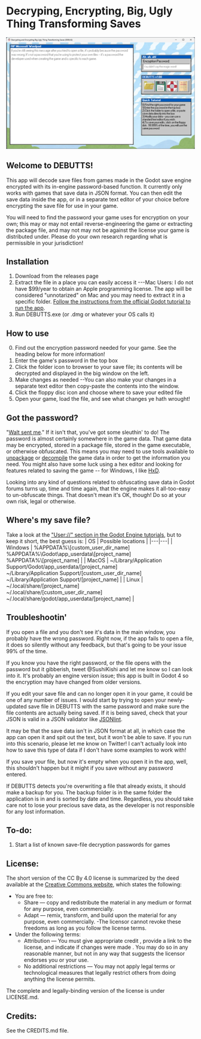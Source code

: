# Decryping, Encrypting, Big, Ugly Thing Transforming Saves

![DEBUTTS screenshot](ui/screenshot.png "DEBUTTS Screenshot")

## Welcome to DEBUTTS!

This app will decode save files from games made in the Godot save engine encrypted with its in-engine password-based function. It currently only works with games that save data in JSON format. You can then edit the save data inside the app, or in a separate text editor of your choice before encrypting the save file for use in your game.

You will need to find the password your game uses for encryption on your own; this may or may not entail reverse-engineering the game or extracting the package file, and may not may not be against the license your game is distributed under. Please do your own research regarding what is permissible in your jurisdiction!


## Installation

 1. Download from the releases page
 2. Extract the file in a place you can easily access it
	 ---Mac Users: I do not have $99/year to obtain an Apple programming license. The app will be considered "unnotarized" on Mac and you may need to extract it in a specific folder. [Follow the instructions from the official Godot tutorial to run the app](https://docs.godotengine.org/en/stable/tutorials/export/running_on_macos.html#doc-running-on-macos).
 3. Run DEBUTTS.exe (or .dmg or whatever your OS calls it)


## How to use
0. Find out the encryption password needed for your game. See the heading below for more information!
1. Enter the game's password in the top box
2. Click the folder icon to browser to your save file; its contents will be decrypted and displayed in the big window on the left.
3. Make changes as needed
	--You can also make your changes in a separate text editor then copy-paste the contents into the window.
4. Click the floppy disc icon and choose where to save your edited file
5. Open your game, load the file, and see what changes ye hath wrought!


## Got the password?

"[Walt sent me](https://youtu.be/97oBT_QrJ0M)." If it isn't that, you've got some sleuthin' to do! The password is almost certainly somewhere in the game data.   That game data may be encrypted, stored in a package file, stored in the game executable, or otherwise obfuscated. This means you may need to use tools available to [unpackage](https://github.com/DmitriySalnikov/GodotPCKExplorer) or [decompile](https://github.com/bruvzg/gdsdecomp) the game data in order to get the information you need. You might also have some luck using a hex editor and looking for features related to saving the game -- for Windows, I like [HxD](https://mh-nexus.de/en/hxd/).

Looking into any kind of questions related to obfuscating save data in Godot forums turns up, time and time again, that the engine makes it all-too-easy to un-obfuscate things. That doesn't mean it's OK, though! Do so at your own risk, legal or otherwise.

## Where's my save file?

Take a look at the ["User://" section in the Godot Engine tutorials](https://docs.godotengine.org/en/stable/tutorials/io/data_paths.html), but to keep it short, the best guess is:
| OS | Possible locations |
|---|---|
| Windows | %APPDATA%\\[custom_user_dir_name]<br />  %APPDATA%\\Godot\\app_userdata\\[project_name]<br /> %APPDATA%\\[project_name] |
| MacOS | ~/Library/Application Support/Godot/app_userdata/[project_name]<br /> ~/Library/Application Support/[custom_user_dir_name]<br /> ~/Library/Application Support/[project_name] |
| Linux | ~/.local/share/[project_name]<br /> ~/.local/share/[custom_user_dir_name]<br /> ~/.local/share/godot/app_userdata/[project_name] |

## Troubleshootin'

If you open a file and you don't see it's data in the main window, you probably have the wrong password. Right now, if the app fails to open a file, it does so silently without any feedback, but that's going to be your issue 99% of the time.

If you know you have the right password, or the file opens with the password but it gibberish, tweet @SushiKishi and let me know so I can look into it. It's probably an engine version issue; this app is built in Godot 4 so the encryption may have changed from older versions.

If you edit your save file and can no longer open it in your game, it could be one of any number of issues. I would start by trying to open your newly-updated save file in DEBUTTS with the same password and make sure the file contents are actually being saved.  If it is being saved, check that your JSON is valid in a JSON validator like [JSONlint](https://jsonlint.com/).

It may be that the save data isn't in JSON format at all, in which case the app can open it and spit out the text, but it won't be able to save.  If you run into this scenario, please let me know on Twitter! I can't actually look into how to save this type of data if I don't have some examples to work with!

If you save your file, but now it's empty when you open it in the app, well, this shouldn't happen but it might if you save without any password entered.

If DEBUTTS detects you're overwriting a file that already exists, it should make a backup for you. The backup folder is in the same folder the application is in and is sorted by date and time. Regardless, you should take care not to lose your precious save data, as the developer is not responsible for any lost information.

## To-do:
1. Start a list of known save-file decryption passwords for games

## License:
The short version of the CC By 4.0 license is summarized by the deed available at the [Creative Commons website](https://creativecommons.org/licenses/by/4.0/deed.en), which states the following:
	
- You are free to:
	- Share — copy and redistribute the material in any medium or format for any purpose, even commercially.
	- Adapt — remix, transform, and build upon the material for any purpose, even commercially.
	-The licensor cannot revoke these freedoms as long as you follow the license terms.
- Under the following terms:
	- Attribution — You must give appropriate credit , provide a link to the license, and indicate if changes were made . You may do so in any reasonable manner, but not in any way that suggests the licensor endorses you or your use.
	- No additional restrictions — You may not apply legal terms or technological measures that legally restrict others from doing anything the license permits.

The complete and legally-binding version of the license is under LICENSE.md.

## Credits:
See the CREDITS.md file.
